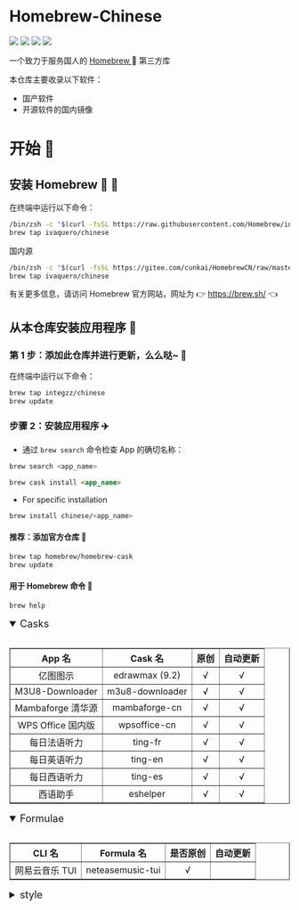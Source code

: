 <div>
  <div align="left">
    <h1 align="left">Homebrew-Chinese</h1>
    <p>
      <a>
        <img
          src="https://img.shields.io/github/workflow/status/ivaquero/homebrew-chinese/CI.svg"
        />
      </a>
      <a>
        <img
          src="https://img.shields.io/github/languages/code-size/ivaquero/homebrew-chinese.svg"
        />
      </a>
      <a>
        <img
          src="https://img.shields.io/github/repo-size/ivaquero/homebrew-chinese.svg"
        />
      </a>
      <a>
        <img
          src="https://img.shields.io/github/license/ivaquero/homebrew-chinese"
        />
      </a>
    </p>
  </div>

  <p></p>

  <div>
    <p>
      一个致力于服务国人的
      <a href="https://github.com/Homebrew/brew"> Homebrew </a> 🍺 第三方库
    </p>
  </div>
</div>

本仓库主要收录以下软件：

- 国产软件
- 开源软件的国内镜像

# 开始 🏃

## 安装 Homebrew 🍺 🚴

在终端中运行以下命令：

```bash
/bin/zsh -c "$(curl -fsSL https://raw.githubusercontent.com/Homebrew/install/master/install.sh)"
brew tap ivaquero/chinese
```

国内源

```bash
/bin/zsh -c "$(curl -fsSL https://gitee.com/cunkai/HomebrewCN/raw/master/Homebrew.sh)"
brew tap ivaquero/chinese
```

有关更多信息，请访问 Homebrew 官方网站，网址为 👉 https://brew.sh/ 👈

## 从本仓库安装应用程序 🚅

### 第 1 步：添加此仓库并进行更新，么么哒~ 💋

在终端中运行以下命令：

```bash
brew tap integzz/chinese
brew update
```

### 步骤 2：安装应用程序 ✈️

- 通过 `brew search` 命令检查 App 的确切名称：

```bash
brew search <app_name>
```

```markdown
brew cask install <app_name>
```

- For specific installation

```bash
brew install chinese/<app_name>
```

#### 推荐：添加官方仓库 🚀

```bash
brew tap homebrew/homebrew-cask
brew update
```

#### 用于 Homebrew 命令 📖

```bash
brew help
```

<details open="false">
  <summary>Casks</summary>
  <br />
  <table id="casks" border="1">
    <tr>
      <th>App 名</th>
      <th>Cask 名</th>
      <th>原创</th>
      <th>自动更新</th>
    </tr>
    <tr>
      <td>亿图图示</td>
      <td>edrawmax (9.2)</td>
      <td>√</td>
      <td>√</td>
    </tr>
    <tr>
      <td>M3U8-Downloader</td>
      <td>m3u8-downloader</td>
      <td>√</td>
      <td>√</td>
    </tr>
    <tr>
      <td>Mambaforge 清华源</td>
      <td>mambaforge-cn</td>
      <td>√</td>
      <td>√</td>
    </tr>
    <tr>
      <td>WPS Office 国内版</td>
      <td>wpsoffice-cn</td>
      <td>√</td>
      <td>√</td>
    </tr>
    <tr>
      <td>每日法语听力</td>
      <td>ting-fr</td>
      <td>√</td>
      <td>√</td>
    </tr>
    <tr>
      <td>每日英语听力</td>
      <td>ting-en</td>
      <td>√</td>
      <td>√</td>
    </tr>
    <tr>
      <td>每日西语听力</td>
      <td>ting-es</td>
      <td>√</td>
      <td>√</td>
    </tr>
    <tr>
      <td>西语助手</td>
      <td>eshelper</td>
      <td>√</td>
      <td>√</td>
    </tr>
  </table>
</details>

<details open="false">
  <summary>Formulae</summary>
  <br />
  <table id="formulae" border="1">
    <tr>
      <th>CLI 名</th>
      <th>Formula 名</th>
      <th>是否原创</th>
      <th>自动更新</th>
    </tr>
    <tr>
      <td>网易云音乐 TUI</td>
      <td>neteasemusic-tui</td>
      <td>√</td>
      <td></td>
    </tr>
  </table>
</details>

<details>
  <summary>style</summary>
  <style>
    table {
      border-collapse: collapse;
    }
    th {
      text-align: center;
    }
    tr {
      text-align: center;
    }
    td {
      text-align: center;
    }
    summary {
      font-size: large;
    }
  </style>
</details>
